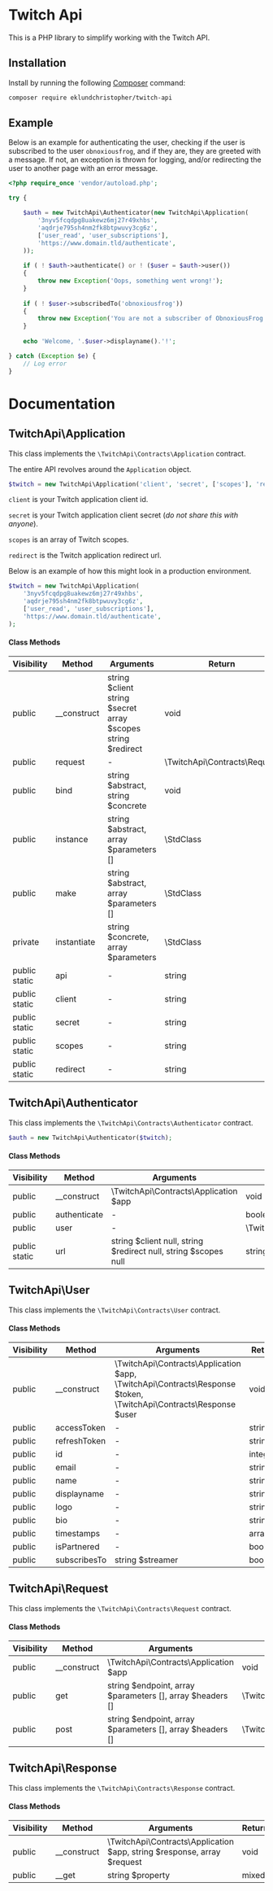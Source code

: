 # Twitch Api

This is a PHP library to simplify working with the Twitch API.




## Installation

Install by running the following [Composer](https://getcomposer.org/) command:

```bash
composer require eklundchristopher/twitch-api
```




## Example

Below is an example for authenticating the user, checking if the user is subscribed to the user `obnoxiousfrog`, and if they are, they are greeted with a message. If not, an exception is thrown for logging, and/or redirecting the user to another page with an error message.

```php
<?php require_once 'vendor/autoload.php';

try {

	$auth = new TwitchApi\Authenticator(new TwitchApi\Application(
		'3nyv5fcqdpg8uakewz6mj27r49xhbs',
		'aqdrje795sh4nm2fk8btpwuvy3cg6z',
		['user_read', 'user_subscriptions'],
		'https://www.domain.tld/authenticate',
	));
	
	if ( ! $auth->authenticate() or ! ($user = $auth->user())
	{
		throw new Exception('Oops, something went wrong!');
	}
	
	if ( ! $user->subscribedTo('obnoxiousfrog'))
	{
		throw new Exception('You are not a subscriber of ObnoxiousFrog!');
	}
	
	echo 'Welcome, '.$user->displayname().'!';

} catch (Exception $e) {
	// Log error
}
```




# Documentation

## TwitchApi\Application
This class implements the `\TwitchApi\Contracts\Application` contract.

The entire API revolves around the `Application` object.

```php
$twitch = new TwitchApi\Application('client', 'secret', ['scopes'], 'redirect');
```

`client` is your Twitch application client id.

`secret` is your Twitch application client secret (_do not share this with anyone_).

`scopes` is an array of Twitch scopes.

`redirect` is the Twitch application redirect url.

Below is an example of how this might look in a production environment.

```php
$twitch = new TwitchApi\Application(
	'3nyv5fcqdpg8uakewz6mj27r49xhbs',
	'aqdrje795sh4nm2fk8btpwuvy3cg6z',
	['user_read', 'user_subscriptions'],
	'https://www.domain.tld/authenticate',
);
```

#### Class Methods

| Visibility | Method | Arguments | Return |
|---------------|-------------|--------------------------------------------------------------|------------------------------|
| public | __construct | string $client string $secret array $scopes string $redirect | void |
| public | request | - | \TwitchApi\Contracts\Request |
| public | bind | string $abstract, string $concrete | void |
| public | instance | string $abstract, array $parameters [] | \StdClass |
| public | make | string $abstract, array $parameters [] | \StdClass |
| private | instantiate | string $concrete, array $parameters | \StdClass |
| public static | api | - | string |
| public static | client | - | string |
| public static | secret | - | string |
| public static | scopes | - | string |
| public static | redirect | - | string |




## TwitchApi\Authenticator
This class implements the `\TwitchApi\Contracts\Authenticator` contract.

```php
$auth = new TwitchApi\Authenticator($twitch);
```

#### Class Methods

| Visibility | Method | Arguments | Return |
|---------------|--------------|-----------------------------------------------------------------|---------------------------|
| public | __construct | \TwitchApi\Contracts\Application $app | void |
| public | authenticate | - | boolean |
| public | user | - | \TwitchApi\Contracts\User |
| public static | url | string $client null, string $redirect null, string $scopes null | string |




## TwitchApi\User
This class implements the `\TwitchApi\Contracts\User` contract.

#### Class Methods

| Visibility | Method | Arguments | Return |
|------------|--------------|------------------------------------------------------------------------------------------------------------------|---------|
| public | __construct | \TwitchApi\Contracts\Application $app, \TwitchApi\Contracts\Response $token, \TwitchApi\Contracts\Response $user | void |
| public | accessToken | - | string |
| public | refreshToken | - | string |
| public | id | - | integer |
| public | email | - | string |
| public | name | - | string |
| public | displayname | - | string |
| public | logo | - | string |
| public | bio | - | string |
| public | timestamps | - | array |
| public | isPartnered | - | boolean |
| public | subscribesTo | string $streamer | boolean |




## TwitchApi\Request
This class implements the `\TwitchApi\Contracts\Request` contract.

#### Class Methods

| Visibility | Method | Arguments | Return |
|------------|-------------|-----------------------------------------------------------|------------------------------|
| public | __construct | \TwitchApi\Contracts\Application $app | void |
| public | get | string $endpoint, array $parameters [], array $headers [] | \TwitchApi\Contract\Response |
| public | post | string $endpoint, array $parameters [], array $headers [] | \TwitchApi\Contract\Response |




## TwitchApi\Response
This class implements the `\TwitchApi\Contracts\Response` contract.

#### Class Methods

| Visibility | Method | Arguments | Return |
|------------|-------------|-------------------------------------------------------------------------|--------|
| public | __construct | \TwitchApi\Contracts\Application $app, string $response, array $request | void |
| public | __get | string $property | mixed |